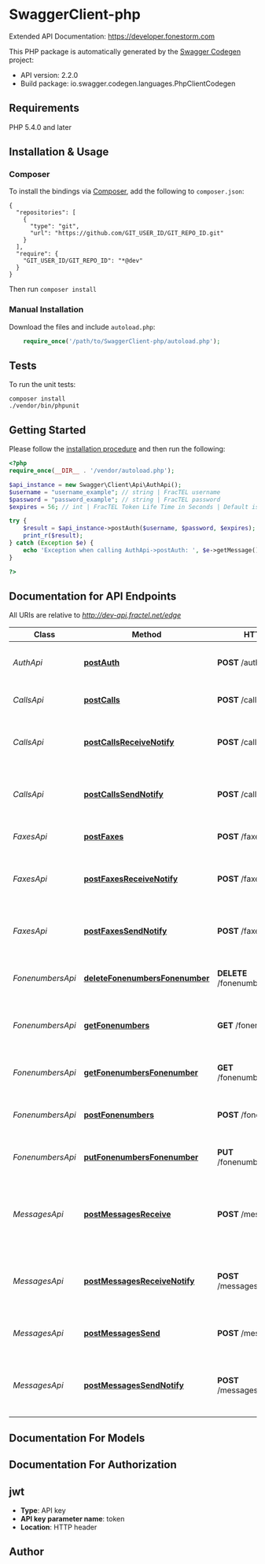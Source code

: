 # SwaggerClient-php
Extended API Documentation: https://developer.fonestorm.com

This PHP package is automatically generated by the [Swagger Codegen](https://github.com/swagger-api/swagger-codegen) project:

- API version: 2.2.0
- Build package: io.swagger.codegen.languages.PhpClientCodegen

## Requirements

PHP 5.4.0 and later

## Installation & Usage
### Composer

To install the bindings via [Composer](http://getcomposer.org/), add the following to `composer.json`:

```
{
  "repositories": [
    {
      "type": "git",
      "url": "https://github.com/GIT_USER_ID/GIT_REPO_ID.git"
    }
  ],
  "require": {
    "GIT_USER_ID/GIT_REPO_ID": "*@dev"
  }
}
```

Then run `composer install`

### Manual Installation

Download the files and include `autoload.php`:

```php
    require_once('/path/to/SwaggerClient-php/autoload.php');
```

## Tests

To run the unit tests:

```
composer install
./vendor/bin/phpunit
```

## Getting Started

Please follow the [installation procedure](#installation--usage) and then run the following:

```php
<?php
require_once(__DIR__ . '/vendor/autoload.php');

$api_instance = new Swagger\Client\Api\AuthApi();
$username = "username_example"; // string | FracTEL username
$password = "password_example"; // string | FracTEL password
$expires = 56; // int | FracTEL Token Life Time in Seconds | Default is 3600 seconds | Maximum is 24 hours

try {
    $result = $api_instance->postAuth($username, $password, $expires);
    print_r($result);
} catch (Exception $e) {
    echo 'Exception when calling AuthApi->postAuth: ', $e->getMessage(), PHP_EOL;
}

?>
```

## Documentation for API Endpoints

All URIs are relative to *http://dev-api.fractel.net/edge*

Class | Method | HTTP request | Description
------------ | ------------- | ------------- | -------------
*AuthApi* | [**postAuth**](docs/Api/AuthApi.md#postauth) | **POST** /auth | Create a FoneStorm authentication token.
*CallsApi* | [**postCalls**](docs/Api/CallsApi.md#postcalls) | **POST** /calls | Create a new call under the account.
*CallsApi* | [**postCallsReceiveNotify**](docs/Api/CallsApi.md#postcallsreceivenotify) | **POST** /calls/receive_notify | Configure the callback URL to notify when a call is received.
*CallsApi* | [**postCallsSendNotify**](docs/Api/CallsApi.md#postcallssendnotify) | **POST** /calls/send_notify | Configure the callback URL to notify when a call is made.
*FaxesApi* | [**postFaxes**](docs/Api/FaxesApi.md#postfaxes) | **POST** /faxes | Create a new fax under the account.
*FaxesApi* | [**postFaxesReceiveNotify**](docs/Api/FaxesApi.md#postfaxesreceivenotify) | **POST** /faxes/receive_notify | Configure the callback URL to notify when a fax is received.
*FaxesApi* | [**postFaxesSendNotify**](docs/Api/FaxesApi.md#postfaxessendnotify) | **POST** /faxes/send_notify | Configure the callback URL to notify when a fax is made.
*FonenumbersApi* | [**deleteFonenumbersFonenumber**](docs/Api/FonenumbersApi.md#deletefonenumbersfonenumber) | **DELETE** /fonenumbers/{fonenumber} | Delete a fonenumber identified by fonenumber.
*FonenumbersApi* | [**getFonenumbers**](docs/Api/FonenumbersApi.md#getfonenumbers) | **GET** /fonenumbers | Get a list of all active fonenumbers under the account.
*FonenumbersApi* | [**getFonenumbersFonenumber**](docs/Api/FonenumbersApi.md#getfonenumbersfonenumber) | **GET** /fonenumbers/{fonenumber} | Get a fonenumber identified by fonenumber.
*FonenumbersApi* | [**postFonenumbers**](docs/Api/FonenumbersApi.md#postfonenumbers) | **POST** /fonenumbers | Create a fonenumber under the account.
*FonenumbersApi* | [**putFonenumbersFonenumber**](docs/Api/FonenumbersApi.md#putfonenumbersfonenumber) | **PUT** /fonenumbers/{fonenumber} | Update a fonenumber identified by fonenumber.
*MessagesApi* | [**postMessagesReceive**](docs/Api/MessagesApi.md#postmessagesreceive) | **POST** /messages/receive | Configure the delivery service type used as the destination for received messages.
*MessagesApi* | [**postMessagesReceiveNotify**](docs/Api/MessagesApi.md#postmessagesreceivenotify) | **POST** /messages/receive_notify | Configure the callback URL to notify when a message is received.
*MessagesApi* | [**postMessagesSend**](docs/Api/MessagesApi.md#postmessagessend) | **POST** /messages/send | Send an SMS or MMS message to a recipient.
*MessagesApi* | [**postMessagesSendNotify**](docs/Api/MessagesApi.md#postmessagessendnotify) | **POST** /messages/send_notify | Configure the callback URL to notify when a message is sent.


## Documentation For Models



## Documentation For Authorization


## jwt

- **Type**: API key
- **API key parameter name**: token
- **Location**: HTTP header


## Author




